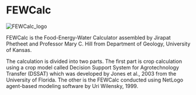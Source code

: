 # FEWCalc

![FEWCalc_logo](https://user-images.githubusercontent.com/47259270/85034602-e3270100-b147-11ea-8486-4e26997e8ae4.png)

FEWCalc is the Food-Energy-Water Calculator assembled by Jirapat Phetheet and Professor Mary C. Hill from Department of Geology, University of Kansas.

The calculation is divided into two parts. The first part is crop calculation using a crop model called Decision Support System for Agrotechnology Transfer (DSSAT) which was developed by Jones et al., 2003 from the University of Florida. The other is the FEWCalc conducted using NetLogo agent-based modeling software by Uri Wilensky, 1999.
